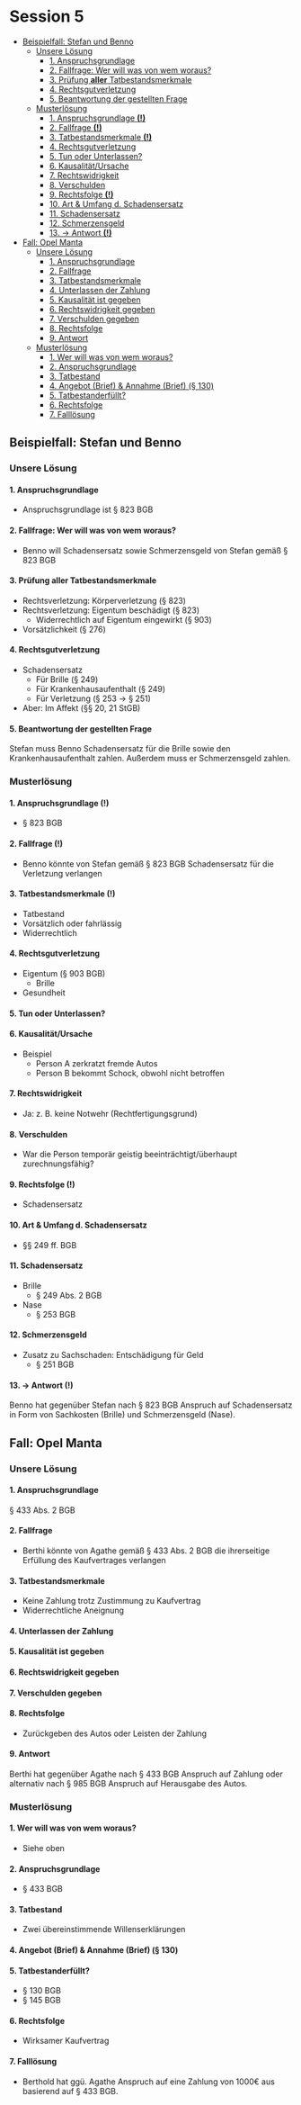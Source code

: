 # Session 5

<!-- TOC depthFrom:2 depthTo:6 withLinks:1 updateOnSave:1 orderedList:0 -->

- [Beispielfall: Stefan und Benno](#beispielfall-stefan-und-benno)
	- [Unsere Lösung](#unsere-lösung)
		- [1. Anspruchsgrundlage](#1-anspruchsgrundlage)
		- [2. Fallfrage: Wer will was von wem woraus?](#2-fallfrage-wer-will-was-von-wem-woraus)
		- [3. Prüfung **aller** Tatbestandsmerkmale](#3-prüfung-aller-tatbestandsmerkmale)
		- [4. Rechtsgutverletzung](#4-rechtsgutverletzung)
		- [5. Beantwortung der gestellten Frage](#5-beantwortung-der-gestellten-frage)
	- [Musterlösung](#musterlösung)
		- [1. Anspruchsgrundlage **(!)**](#1-anspruchsgrundlage-)
		- [2. Fallfrage **(!)**](#2-fallfrage-)
		- [3. Tatbestandsmerkmale **(!)**](#3-tatbestandsmerkmale-)
		- [4. Rechtsgutverletzung](#4-rechtsgutverletzung)
		- [5. Tun oder Unterlassen?](#5-tun-oder-unterlassen)
		- [6. Kausalität/Ursache](#6-kausalitätursache)
		- [7. Rechtswidrigkeit](#7-rechtswidrigkeit)
		- [8. Verschulden](#8-verschulden)
		- [9. Rechtsfolge **(!)**](#9-rechtsfolge-)
		- [10. Art & Umfang d. Schadensersatz](#10-art-umfang-d-schadensersatz)
		- [11. Schadensersatz](#11-schadensersatz)
		- [12. Schmerzensgeld](#12-schmerzensgeld)
		- [13. &rarr; Antwort **(!)**](#13-rarr-antwort-)
- [Fall: Opel Manta](#fall-opel-manta)
	- [Unsere Lösung](#unsere-lösung)
		- [1. Anspruchsgrundlage](#1-anspruchsgrundlage)
		- [2. Fallfrage](#2-fallfrage)
		- [3. Tatbestandsmerkmale](#3-tatbestandsmerkmale)
		- [4. Unterlassen der Zahlung](#4-unterlassen-der-zahlung)
		- [5. Kausalität ist gegeben](#5-kausalität-ist-gegeben)
		- [6. Rechtswidrigkeit gegeben](#6-rechtswidrigkeit-gegeben)
		- [7. Verschulden gegeben](#7-verschulden-gegeben)
		- [8. Rechtsfolge](#8-rechtsfolge)
		- [9. Antwort](#9-antwort)
	- [Musterlösung](#musterlösung)
		- [1. Wer will was von wem woraus?](#1-wer-will-was-von-wem-woraus)
		- [2. Anspruchsgrundlage](#2-anspruchsgrundlage)
		- [3. Tatbestand](#3-tatbestand)
		- [4. Angebot (Brief) & Annahme (Brief) (§ 130)](#4-angebot-brief-annahme-brief-130)
		- [5. Tatbestanderfüllt?](#5-tatbestanderfüllt)
		- [6. Rechtsfolge](#6-rechtsfolge)
		- [7. Falllösung](#7-falllösung)

<!-- /TOC -->

## Beispielfall: Stefan und Benno

### Unsere Lösung

#### 1. Anspruchsgrundlage
* Anspruchsgrundlage ist § 823 BGB

#### 2. Fallfrage: Wer will was von wem woraus?
* Benno will Schadensersatz sowie Schmerzensgeld von Stefan gemäß § 823 BGB

#### 3. Prüfung **aller** Tatbestandsmerkmale
* Rechtsverletzung: Körperverletzung (§ 823)
* Rechtsverletzung: Eigentum beschädigt (§ 823)
  * Widerrechtlich auf Eigentum eingewirkt (§ 903)
* Vorsätzlichkeit (§ 276)

#### 4. Rechtsgutverletzung
* Schadensersatz
  * Für Brille (§ 249)
  * Für Krankenhausaufenthalt (§ 249)
  * Für Verletzung (§ 253 &rarr; § 251)
* Aber: Im Affekt (§§ 20, 21 StGB)

#### 5. Beantwortung der gestellten Frage
Stefan muss Benno Schadensersatz für die Brille sowie den Krankenhausaufenthalt zahlen. Außerdem muss er Schmerzensgeld zahlen.

### Musterlösung

#### 1. Anspruchsgrundlage **(!)**
* § 823 BGB

#### 2. Fallfrage **(!)**
* Benno könnte von Stefan gemäß § 823 BGB Schadensersatz für die Verletzung verlangen

#### 3. Tatbestandsmerkmale **(!)**
* Tatbestand
* Vorsätzlich oder fahrlässig
* Widerrechtlich

#### 4. Rechtsgutverletzung
* Eigentum (§ 903 BGB)
  * Brille
* Gesundheit

#### 5. Tun oder Unterlassen?

#### 6. Kausalität/Ursache
* Beispiel
  * Person A zerkratzt fremde Autos
  * Person B bekommt Schock, obwohl nicht betroffen

#### 7. Rechtswidrigkeit
* Ja: z. B. keine Notwehr (Rechtfertigungsgrund)

#### 8. Verschulden
* War die Person temporär geistig beeinträchtigt/überhaupt zurechnungsfähig?

#### 9. Rechtsfolge **(!)**
* Schadensersatz

#### 10. Art & Umfang d. Schadensersatz
* §§ 249 ff. BGB

#### 11. Schadensersatz
* Brille
  * § 249 Abs. 2 BGB
* Nase
  * § 253 BGB

#### 12. Schmerzensgeld
* Zusatz zu Sachschaden: Entschädigung für Geld
  * § 251 BGB

#### 13. &rarr; Antwort **(!)**
Benno hat gegenüber Stefan nach § 823 BGB Anspruch auf Schadensersatz in Form von Sachkosten (Brille) und Schmerzensgeld (Nase).

## Fall: Opel Manta
### Unsere Lösung
#### 1. Anspruchsgrundlage
§ 433 Abs. 2 BGB

#### 2. Fallfrage
* Berthi könnte von Agathe gemäß § 433 Abs. 2 BGB die ihrerseitige Erfüllung des Kaufvertrages verlangen

#### 3. Tatbestandsmerkmale
* Keine Zahlung trotz Zustimmung zu Kaufvertrag
* Widerrechtliche Aneignung

#### 4. Unterlassen der Zahlung

#### 5. Kausalität ist gegeben

#### 6. Rechtswidrigkeit gegeben

#### 7. Verschulden gegeben

#### 8. Rechtsfolge
* Zurückgeben des Autos oder Leisten der Zahlung

#### 9. Antwort
Berthi hat gegenüber Agathe nach § 433 BGB Anspruch auf Zahlung oder alternativ nach § 985 BGB Anspruch auf Herausgabe des Autos.

### Musterlösung
#### 1. Wer will was von wem woraus?
* Siehe oben

#### 2. Anspruchsgrundlage
* § 433 BGB

#### 3. Tatbestand
* Zwei übereinstimmende Willenserklärungen

#### 4. Angebot (Brief) & Annahme (Brief) (§ 130)

#### 5. Tatbestanderfüllt?
* § 130 BGB
* § 145 BGB

#### 6. Rechtsfolge
* Wirksamer Kaufvertrag

#### 7. Falllösung
* Berthold hat ggü. Agathe Anspruch auf eine Zahlung von 1000€ aus basierend auf § 433 BGB.
